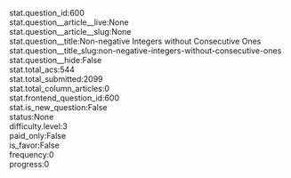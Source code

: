 stat.question_id:600  
stat.question__article__live:None  
stat.question__article__slug:None  
stat.question__title:Non-negative Integers without Consecutive Ones  
stat.question__title_slug:non-negative-integers-without-consecutive-ones  
stat.question__hide:False  
stat.total_acs:544  
stat.total_submitted:2099  
stat.total_column_articles:0  
stat.frontend_question_id:600  
stat.is_new_question:False  
status:None  
difficulty.level:3  
paid_only:False  
is_favor:False  
frequency:0  
progress:0  
